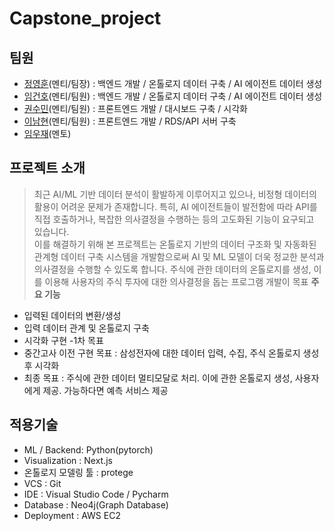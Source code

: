 # Capstone_project
## 팀원
* [정영훈](https://github.com/YH0223)(멘티/팀장) : 백엔드 개발 / 온톨로지 데이터 구축 / AI 에이전트 데이터 생성
* [임건호](https://github.com/dlarjsgh)(멘티/팀원) : 백엔드 개발 / 온톨로지 데이터 구축 / AI 에이전트 데이터 생성
* [권수민](https://github.com/sumin55)(멘티/팀원) : 프론트엔드 개발 / 대시보드 구축 / 시각화
* [이남현](https://github.com/hyun3138)(멘티/팀원) : 프론트엔드 개발 / RDS/API 서버 구축
* [임우재](https://github.com/limwoojae0445)(멘토)

## 프로젝트 소개
> 최근 AI/ML 기반 데이터 분석이 활발하게 이루어지고 있으나, 비정형 데이터의 활용이 어려운 문제가 존재합니다. 특히, AI 에이전트들이 발전함에 따라 API를 직접 호출하거나, 복잡한 의사결정을 수행하는 등의 고도화된 기능이 요구되고 있습니다. <br>
> 이를 해결하기 위해 본 프로젝트는 온톨로지 기반의 데이터 구조화 및 자동화된 관계형 데이터 구축 시스템을 개발함으로써 AI 및 ML 모델이 더욱 정교한 분석과 의사결정을 수행할 수 있도록 합니다.
> 주식에 관한 데이터의 온톨로지를 생성, 이를 이용해 사용자의 주식 투자에 대한 의사결정을 돕는 프로그램 개발이 목표
**주요 기능**
* 입력된 데이터의 변환/생성
* 입력 데이터 관계 및 온톨로지 구축
* 시각화 구현 -1차 목표
* 중간고사 이전 구현 목표 : 삼성전자에 대한 데이터 입력, 수집, 주식 온톨로지 생성 후 시각화
* 최종 목표 : 주식에 관한 데이터 멀티모달로 처리. 이에 관한 온톨로지 생성, 사용자에게 제공. 가능하다면 예측 서비스 제공
  


## 적용기술
* ML / Backend: Python(pytorch)
* Visualization : Next.js
* 온톨로지 모델링 툴 : protege
* VCS : Git
* IDE : Visual Studio Code / Pycharm
* Database : Neo4j(Graph Database)
* Deployment : AWS EC2
